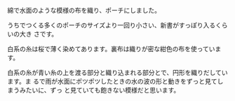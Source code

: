 綿で水面のような模様の布を織り、ポーチにしました。

うちでつくる多くのポーチのサイズより一回り小さい、新書がすっぽり入るくらいの大き
さです。

白系の糸は桜で薄く染めてあります。裏布は織りが密な紺色の布を使っています。

白系の糸が青い糸の上を渡る部分と織り込まれる部分とで、円形を織りだしています。ま
るで雨が水面にポツポツしたときの水の波の形と動きをずっと見てしまうみたいに、ずっ
と見ていても飽きない模様だと思います。
